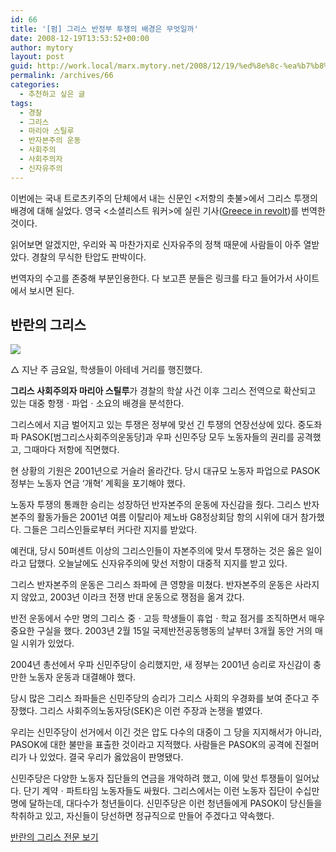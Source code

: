 ```yaml
---
id: 66
title: '[펌] 그리스 반정부 투쟁의 배경은 무엇일까'
date: 2008-12-19T13:53:52+00:00
author: mytory
layout: post
guid: http://work.local/marx.mytory.net/2008/12/19/%ed%8e%8c-%ea%b7%b8%eb%a6%ac%ec%8a%a4-%eb%b0%98%ec%a0%95%eb%b6%80-%ed%88%ac%ec%9f%81%ec%9d%98-%eb%b0%b0%ea%b2%bd%ec%9d%80-%eb%ac%b4%ec%97%87%ec%9d%bc%ea%b9%8c/
permalink: /archives/66
categories:
  - 추천하고 싶은 글
tags:
  - 경찰
  - 그리스
  - 마리아 스틸루
  - 반자본주의 운동
  - 사회주의
  - 사회주의자
  - 신자유주의
---
```

<div class="gray-textbox">
  <p>
    이번에는 국내 트로츠키주의 단체에서 내는 신문인 &lt;저항의 촛불&gt;에서 그리스 투쟁의 배경에 대해 실었다. 영국 &lt;소셜리스트 워커&gt;에 실린 기사(<a href="http://www.socialistworker.co.uk=art.php?id=16705" target="_blank" title="[http://www.socialistworker.co.uk/art.php?id=16705]로 이동합니다.">Greece in revolt</a>)를 번역한 것이다.
  </p>
  
  <p>
    읽어보면 알겠지만, 우리와 꼭 마찬가지로 신자유주의 정책 때문에 사람들이 아주 열받았다. 경찰의 무식한 탄압도 판박이다.
  </p>
  
  <p>
    번역자의 수고를 존중해 부분인용한다. 다 보고픈 분들은 링크를 타고 들어가서 사이트에서 보시면 된다.
  </p>
</div>

## 반란의 그리스

<div class="imageblock center">
  <img src="http://cfs11.tistory.com/image/28/tistory/2008/12/19/22/55/494ba7c5d8613" /></p> 
  
  <div class="cap1">
    △ 지난 주 금요일, 학생들이 아테네 거리를 행진했다.
  </div>
</div>

<div class="gray-textbox">
  <p>
    <span class="Apple-style-span" style="font-weight: bold;">그리스 사회주의자 마리아 스틸루</span>가 경찰의 학살 사건 이후 그리스 전역으로 확산되고 있는 대중 항쟁ㆍ파업ㆍ소요의 배경을 분석한다.
  </p>
</div>

그리스에서 지금 벌어지고 있는 투쟁은 정부에 맞선 긴 투쟁의 연장선상에 있다. 중도좌파 PASOK[범그리스사회주의운동당]과 우파 신민주당 모두 노동자들의 권리를 공격했고, 그때마다 저항에 직면했다.

현 상황의 기원은 2001년으로 거슬러 올라간다. 당시 대규모 노동자 파업으로 PASOK 정부는 노동자 연금 ‘개혁’ 계획을 포기해야 했다.

노동자 투쟁의 통쾌한 승리는 성장하던 반자본주의 운동에 자신감을 줬다. 그리스 반자본주의 활동가들은 2001년 여름 이탈리아 제노바 G8정상회담 항의 시위에 대거 참가했다. 그들은 그리스인들로부터 커다란 지지를 받았다.

예컨대, 당시 50퍼센트 이상의 그리스인들이 자본주의에 맞서 투쟁하는 것은 옳은 일이라고 답했다. 오늘날에도 신자유주의에 맞선 저항이 대중적 지지를 받고 있다.

그리스 반자본주의 운동은 그리스 좌파에 큰 영향을 미쳤다. 반자본주의 운동은 사라지지 않았고, 2003년 이라크 전쟁 반대 운동으로 쟁점을 옮겨 갔다.

반전 운동에서 수만 명의 그리스 중ㆍ고등 학생들이 휴업ㆍ학교 점거를 조직하면서 매우 중요한 구실을 했다. 2003년 2월 15일 국제반전공동행동의 날부터 3개월 동안 거의 매일 시위가 있었다.

2004년 총선에서 우파 신민주당이 승리했지만, 새 정부는 2001년 승리로 자신감이 충만한 노동자 운동과 대결해야 했다.

당시 많은 그리스 좌파들은 신민주당의 승리가 그리스 사회의 우경화를 보여 준다고 주장했다. 그리스 사회주의노동자당(SEK)은 이런 주장과 논쟁을 벌였다.

우리는 신민주당이 선거에서 이긴 것은 압도 다수의 대중이 그 당을 지지해서가 아니라, PASOK에 대한 불만을 표출한 것이라고 지적했다. 사람들은 PASOK의 공격에 진절머리가 나 있었다. 결국 우리가 옳았음이 판명됐다.

신민주당은 다양한 노동자 집단들의 연금을 개악하려 했고, 이에 맞선 투쟁들이 일어났다. 단기 계약ㆍ파트타임 노동자들도 싸웠다. 그리스에서는 이런 노동자 집단이 수십만 명에 달하는데, 대다수가 청년들이다. 신민주당은 이런 청년들에게 PASOK이 당신들을 착취하고 있고, 자신들이 당선하면 정규직으로 만들어 주겠다고 약속했다.

<p class="link">
  <a href="http://www.wspaper.org/0_view.php?urn=cor12-1-greece-in-revolt" target="_blank" title="[http://www.wspaper.org/0_view.php?urn=cor12-1-greece-in-revolt]로 이동합니다.">반란의 그리스 전문 보기</a>
</p>